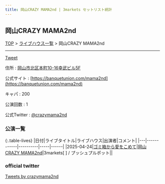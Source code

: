 ```yaml
---
title: 岡山CRAZY MAMA2nd | 3markets セットリスト統計
---
```

## 岡山CRAZY MAMA2nd

[TOP](/setlist/) > [ライブハウス一覧](livehouses.html) > 岡山CRAZY MAMA2nd

___

<a href="https://twitter.com/share?ref_src=twsrc%5Etfw" data-text="3markets[ ]セットリスト > 岡山CRAZY MAMA2nd" class="twitter-share-button" data-via="3markets" data-hashtags="3markets" data-related="3markets" data-show-count="false">Tweet</a>

住所
:    <a href="https://www.google.co.jp/maps/search/%E5%B2%A1%E5%B1%B1%E5%B8%82%E5%8C%97%E5%8C%BA%E6%9C%AC%E7%94%BA10-16%E5%B9%B8%E6%AD%A6%E3%83%93%E3%83%AB5F" rel="noopener noreferrer" target="_blank">岡山市北区本町10-16幸武ビル5F</a>

公式サイト
:    [https://banquetunion.com/mama2nd](https://banquetunion.com/mama2nd)

キャパ
:    200

公演回数
: 1


公式Twitter
: <a href="https://twitter.com/crazymama2nd">@crazymama2nd</a>


### 公演一覧

{:.table-lives}
|日付|ライブタイトル|ライブハウス|出演者|コメント|
|---|------------|----------|-----|------|
|<span class="nowrap">2025-04-24</span>|[ゴミ箱から愛をこめて](live194.html)|[岡山CRAZY MAMA2nd](livehouse104.html)|3markets[ ] / プッシュプルポット||




### official twitter

<a class="twitter-timeline" href="https://twitter.com/crazymama2nd?ref_src=twsrc%5Etfw">Tweets by crazymama2nd</a> <script async src="https://platform.twitter.com/widgets.js" charset="utf-8"></script>


<script async src="https://platform.twitter.com/widgets.js" charset="utf-8"></script>